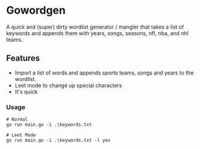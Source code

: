 # Gowordgen

 A quick and (super) dirty wordlist generator / mangler that takes a list of keywords and appends them with years, songs, seasons, nfl, nba, and nhl teams.


## Features

- Import a list of words and appends sports teams, songs and years to the wordlist.
- Leet mode to change up special characters
- It's quick

### Usage

```
# Normal
go run main.go -i .\keywords.txt

# Leet Mode
go run main.go -i .\keywords.txt -l yes
```